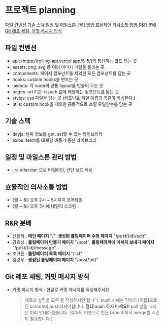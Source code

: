 # 프로젝트 planning

[파일 컨벤션](#파일-컨벤션)
[기술 스택](#기술-스택)
[일정 및 마일스톤 관리 방법](#일정-및-마일스톤-관리-방법)
[효율적인 의사소통 방법](#효율적인-의사소통-방법)
[R&R 분배](#rr-분배)
[Git 레포 세팅, 커밋 메시지 방식](#git-레포-세팅-커밋-메시지-방식)

## 파일 컨벤션

- api: (https://rolling-api.vercel.app/8-5/)와 통신하는 코드 담는 곳
- assets: png, svg 등 여러 이미지 파일을 올리는 곳
- components: 페이지 컴포넌트를 제외한 모든 컴포넌트를 담는 곳
- hooks: custom hooks를 만드는 곳
- layouts: 각 route의 공통 layout을 만들어 두는 곳
- pages: url 기준 각 path 값에 해당하는 컴포넌트를 담는 곳
- styles: css 파일을 담는 곳 (컴포넌트 파일 이름과 똑같이 작성한다.)
- utils: custom hook을 제외한 공통적으로 쓰일 유틸함수를 담는 곳

## 기술 스택

- dayjs: 날짜 정보를 get, set할 수 있는 라이브러리
- axios: fetch를 대체할 비동기 통신 라이브러리

## 일정 및 마일스톤 관리 방법

- jira atlassian 으로 타임라인, 칸단 보드 작성

## 효율적인 의사소통 방법

- (월 ~ 토) 오후 2시 ~ 5시까지 코어타임
- (월 ~ 토) 오후 3시에 데일리 스크럼

## R&R 분배

- 신윤하 : **메인 페이지** "/", **생성된 롤링페이퍼 수정 페이지** "/post/{id}/edit"
- 강효성 : **롤링페이퍼 만들기 페이지** "/post", **롤링페이퍼에 메세지 보내기 페이지** "/post/{id}/message"
- 조규진 : **롤링페이퍼 목록 페이지** "/list"
- 김강우 : **생성된 롤링페이퍼 페이지** "/post/{id}"

## Git 레포 세팅, 커밋 메시지 방식

- 커밋 메시지 방식 : 한글로 커밋 메시지를 작성해주세요
  > 제목과 설명을 모두 잘 작성하시면 됩니다.
  > push 시에는 각자의 [이름]으로 된 branch에 push하셔야합니다. **절대 main 하지 마세요!!**
  > pull 받을 때에는 미리 안내하겠습니다. (각자의 이름으로 만든 branch에서 merge할 시간이 필요합니다.)
